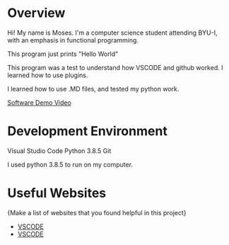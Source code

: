 # Overview

Hi! My name is Moses. I'm a computer science student attending BYU-I,
with an emphasis in functional programming.

This program just prints "Hello World"

This program was a test to understand how VSCODE and github worked. 
I learned how to use plugins.

I learned how to use .MD files, and tested my python work.

[Software Demo Video](https://youtu.be/z0R8PfonWac)

# Development Environment

Visual Studio Code
Python 3.8.5
Git

I used python 3.8.5 to run on my computer.

# Useful Websites

{Make a list of websites that you found helpful in this project}
* [VSCODE](https://code.visualstudio.com/docs/editor/versioncontrol)
* [VSCODE](https://code.visualstudio.com/docs/editor/github)
